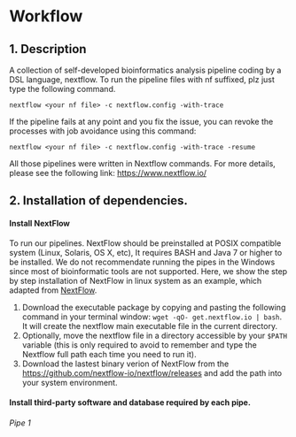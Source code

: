 # Workflow
## 1. Description
A collection of self-developed bioinformatics analysis pipeline coding by a DSL language, nextflow.
To run the pipeline files with nf suffixed, plz just type the following command.

```
nextflow <your nf file> -c nextflow.config -with-trace
```

If the pipeline fails at any point and you fix the issue, you can revoke the processes with job avoidance using this command:
```
nextflow <your nf file> -c nextflow.config -with-trace -resume
```

All those pipelines were written in Nextflow commands. For more details, please see the following link:
https://www.nextflow.io/



## 2. Installation of dependencies.
#### Install NextFlow
To run our pipelines. NextFlow should be preinstalled at  POSIX compatible system (Linux, Solaris, OS X, etc), It requires BASH and Java 7 or higher to be installed. We do not recommendate running the pipes in the Windows since most of bioinformatic tools are not supported.
Here, we show the step by step installation of NextFlow in linux system as an example, which adapted from [NextFlow](https://www.nextflow.io/docs/latest/getstarted.html).

1. Download the executable package by copying and pasting the following command in your terminal window: ```wget -qO- get.nextflow.io | bash```. It will create the nextflow main executable file in the current directory.
2. Optionally, move the nextflow file in a directory accessible by your `$PATH` variable (this is only required to avoid to remember and type the Nextflow full path each time you need to run it).
3. Download the lastest binary verion of NextFlow from the https://github.com/nextflow-io/nextflow/releases and add the path into your system environment.
#### Install third-party software and database required by each pipe.
###### Pipe 1
